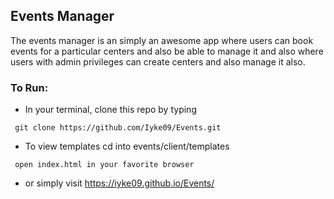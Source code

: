## Events Manager
The events manager is an simply an awesome app where users can book events for a particular centers and also be able to manage it and also where users with admin privileges can create centers and also manage it also.

### To Run:

- In your terminal, clone this repo by typing
```
 git clone https://github.com/Iyke09/Events.git
```
- To view templates cd into events/client/templates

```
 open index.html in your favorite browser
```
- or simply visit https://iyke09.github.io/Events/
